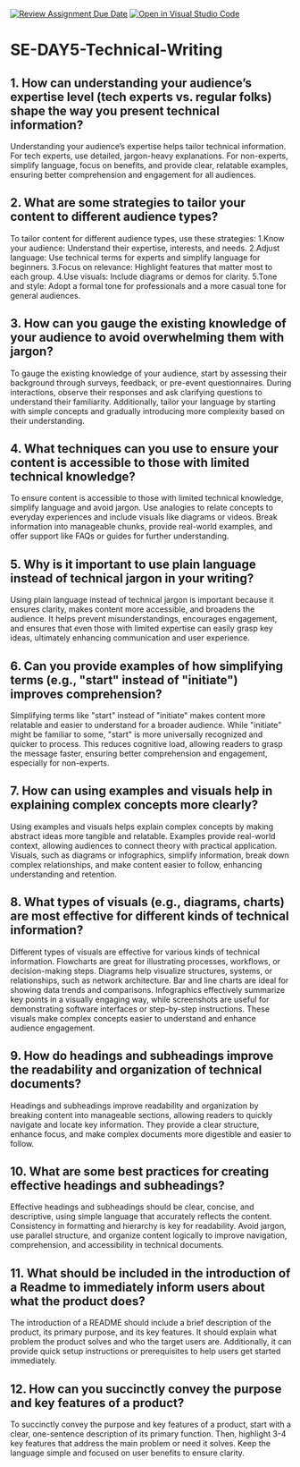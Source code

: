 [![Review Assignment Due Date](https://classroom.github.com/assets/deadline-readme-button-22041afd0340ce965d47ae6ef1cefeee28c7c493a6346c4f15d667ab976d596c.svg)](https://classroom.github.com/a/zsAR-pyY)
[![Open in Visual Studio Code](https://classroom.github.com/assets/open-in-vscode-2e0aaae1b6195c2367325f4f02e2d04e9abb55f0b24a779b69b11b9e10269abc.svg)](https://classroom.github.com/online_ide?assignment_repo_id=18482112&assignment_repo_type=AssignmentRepo)
# SE-DAY5-Technical-Writing
## 1. How can understanding your audience’s expertise level (tech experts vs. regular folks) shape the way you present technical information?
Understanding your audience’s expertise helps tailor technical information. For tech experts, use detailed, jargon-heavy explanations. For non-experts, simplify language, focus on benefits, and provide clear, relatable examples, ensuring better comprehension and engagement for all audiences.

## 2. What are some strategies to tailor your content to different audience types?
To tailor content for different audience types, use these strategies:
1.Know your audience: Understand their expertise, interests, and needs.
2.Adjust language: Use technical terms for experts and simplify language for beginners.
3.Focus on relevance: Highlight features that matter most to each group.
4.Use visuals: Include diagrams or demos for clarity.
5.Tone and style: Adopt a formal tone for professionals and a more casual tone for general audiences.

## 3. How can you gauge the existing knowledge of your audience to avoid overwhelming them with jargon?
To gauge the existing knowledge of your audience, start by assessing their background through surveys, feedback, or pre-event questionnaires. During interactions, observe their responses and ask clarifying questions to understand their familiarity. Additionally, tailor your language by starting with simple concepts and gradually introducing more complexity based on their understanding.

## 4. What techniques can you use to ensure your content is accessible to those with limited technical knowledge?
To ensure content is accessible to those with limited technical knowledge, simplify language and avoid jargon. Use analogies to relate concepts to everyday experiences and include visuals like diagrams or videos. Break information into manageable chunks, provide real-world examples, and offer support like FAQs or guides for further understanding.

## 5. Why is it important to use plain language instead of technical jargon in your writing?
Using plain language instead of technical jargon is important because it ensures clarity, makes content more accessible, and broadens the audience. It helps prevent misunderstandings, encourages engagement, and ensures that even those with limited expertise can easily grasp key ideas, ultimately enhancing communication and user experience.

## 6. Can you provide examples of how simplifying terms (e.g., "start" instead of "initiate") improves comprehension?
Simplifying terms like "start" instead of "initiate" makes content more relatable and easier to understand for a broader audience. While "initiate" might be familiar to some, "start" is more universally recognized and quicker to process. This reduces cognitive load, allowing readers to grasp the message faster, ensuring better comprehension and engagement, especially for non-experts.

## 7. How can using examples and visuals help in explaining complex concepts more clearly?
Using examples and visuals helps explain complex concepts by making abstract ideas more tangible and relatable. Examples provide real-world context, allowing audiences to connect theory with practical application. Visuals, such as diagrams or infographics, simplify information, break down complex relationships, and make content easier to follow, enhancing understanding and retention.

## 8. What types of visuals (e.g., diagrams, charts) are most effective for different kinds of technical information?
Different types of visuals are effective for various kinds of technical information. Flowcharts are great for illustrating processes, workflows, or decision-making steps. Diagrams help visualize structures, systems, or relationships, such as network architecture. Bar and line charts are ideal for showing data trends and comparisons. Infographics effectively summarize key points in a visually engaging way, while screenshots are useful for demonstrating software interfaces or step-by-step instructions. These visuals make complex concepts easier to understand and enhance audience engagement.

## 9. How do headings and subheadings improve the readability and organization of technical documents?
Headings and subheadings improve readability and organization by breaking content into manageable sections, allowing readers to quickly navigate and locate key information. They provide a clear structure, enhance focus, and make complex documents more digestible and easier to follow.

## 10. What are some best practices for creating effective headings and subheadings?
Effective headings and subheadings should be clear, concise, and descriptive, using simple language that accurately reflects the content. Consistency in formatting and hierarchy is key for readability. Avoid jargon, use parallel structure, and organize content logically to improve navigation, comprehension, and accessibility in technical documents.

## 11. What should be included in the introduction of a Readme to immediately inform users about what the product does?
The introduction of a README should include a brief description of the product, its primary purpose, and its key features. It should explain what problem the product solves and who the target users are. Additionally, it can provide quick setup instructions or prerequisites to help users get started immediately.

## 12. How can you succinctly convey the purpose and key features of a product?
To succinctly convey the purpose and key features of a product, start with a clear, one-sentence description of its primary function. Then, highlight 3-4 key features that address the main problem or need it solves. Keep the language simple and focused on user benefits to ensure clarity.
